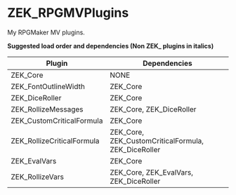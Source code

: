 # ZEK_RPGMVPlugins

My RPGMaker MV plugins.

**Suggested load order and dependencies (Non ZEK\_ plugins in italics)**

| Plugin                     | Dependencies                                        |
| -------------------------- | --------------------------------------------------- |
| ZEK_Core                   | NONE                                                |
| ZEK_FontOutlineWidth       | ZEK_Core                                            |
| ZEK_DiceRoller             | ZEK_Core                                            |
| ZEK_RollizeMessages        | ZEK_Core, ZEK_DiceRoller                            |
| ZEK_CustomCriticalFormula  | ZEK_Core                                            |
| ZEK_RollizeCriticalFormula | ZEK_Core, ZEK_CustomCriticalFormula, ZEK_DiceRoller |
| ZEK_EvalVars               | ZEK_Core                                            |
| ZEK_RollizeVars            | ZEK_Core, ZEK_EvalVars, ZEK_DiceRoller              |
